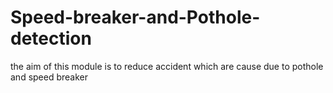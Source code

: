 # Speed-breaker-and-Pothole-detection
the aim of this module is to reduce accident which are cause due to pothole and speed breaker
